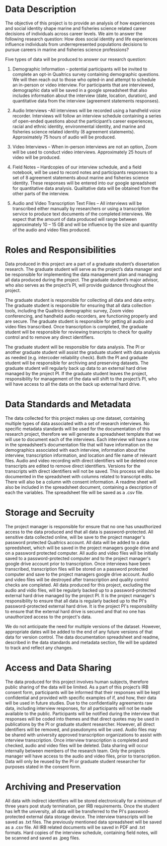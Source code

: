 # Data Description
The objective of this project is to provide an analysis of how experiences and social identity shape marine and fisheries science related career decisions of individuals across career levels. We aim to answer the following research question: 
How does social identity and life experiences influence individuals from underrepresented populations decisions to pursue careers in marine and fisheries science professions?

Five types of data will be produced to answer our research question: 
1.	Demographic Information – potential participants will be invited to complete an opt-in Qualtrics survey containing demographic questions. We will then reach out to those who opted-in and attempt to schedule an in-person or video interview. For participants that are interviewed, demographic data will be saved in a google spreadsheet that also includes information about the interview (date, location, duration), and quantitative data from the interview (agreement statements responses).

2.	Audio Interviews –All interviews will be recorded using a handheld voice recorder. Interviews will follow an interview schedule containing a series of open-ended questions about the participant’s career experiences, racial and ethnic identity, environmental identity, and marine and fisheries science related identity (8 agreement statements). Approximately 75 hours of audio will be produced.

3.	Video Interviews – When in-person interviews are not an option, Zoom will be used to conduct video interviews. Approximately 25 hours of video will be produced.

4.	Field Notes – Hardcopies of our interview schedule, and a field notebook, will be used to record notes and participants responses to a set of 8 agreement statements about marine and fisheries science identity. These responses will be entered into our google spreadsheet for quantitative data analysis. Qualitative data will be obtained from the other parts of the interview. 

5.	Audio and Video Transcription Text Files – All interviews will be transcribed either manually by researchers or using a transcription service to produce text documents of the completed interviews. 
We expect that the amount of data produced will range between approximately 10 – 15 GB and will be influence by the size and quantity of the audio and video files produced.

# Roles and Responsibilities
Data produced in this project are a part of a graduate student’s dissertation research. The graduate student will serve as the project’s data manager and be responsible for implementing the data management plan and managing all data produced during the project. The graduate student’s major advisor, who also serves as the project’s PI, will provide guidance throughout the project. 

The graduate student is responsible for collecting all data and data entry. The graduate student is responsible for ensuring that all data collection tools, including the Qualtrics demographic survey, Zoom video conferencing, and handheld audio recorders, are functioning properly and are secure. The graduate student is responsible for getting all audio and video files transcribed. Once transcription is completed, the graduate student will be responsible for reviewing transcripts to check for quality control and to remove any direct identifiers. 

The graduate student will be responsible for data analysis. The PI or another graduate student will assist the graduate student with data analysis as needed (e.g. intercoder reliability check). Both the PI and graduate student will be responsible for archiving and preserving datasets. The graduate student will regularly back up data to an external hard drive managed by the project PI. If the graduate student leaves the project, responsibility for management of the data will shift to the project’s PI, who will have access to all the data on the back up external hard drive.

# Data Standards and Metadata
The data collected for this project makes up one dataset, containing multiple types of data associated with a set of research interviews. No specific metadata standards will be used for the documentation of this research project, therefore we will generate a spreadsheet template that we will use to document each of the interviews. Each interview will have a row in the spreadsheet’s documentation file that will have information on the demographics associated with each interview, information about the interview, transcription information, and location and file name of relevant files. Audio and video recording with direct identifiers will be deleted once transcripts are edited to remove direct identifiers. Versions for the transcripts with direct identifiers will not be saved. This process will also be documented in the spreadsheet with columns related to transcript edits. There will also be a column with consent information. A readme sheet will also be included in the spreadsheet document, containing a description of each the variables. The spreadsheet file will be saved as a .csv file.


# Storage and Secruity
The project manager is responsible for ensure that no one has unauthorized access to the data produced and that all data is password-protected. All sensitive data collected online, will be save to the project manager's password protected Qualtrics account. All data will be added to a data spreedsheet, which will be saved in the project managers google drive and on a password protected computer. All audio and video files will be initially saved to a password-protected computer and to the project manager's google drive account prior to transcription. Once interviews have been transcribed, transcription files will be stored on a password protected computer and save to the project managers google drive account. Audio and video files will be destroyed after transcription and quality control checks are completed. All data produced for this project, excluding the audio and vidio files, will be regularly backed up to a password-protected external hard drive managed by the project PI. It is the project manager's responsibility to ensure that all data is regularly backed up to the PI's password-protected external hard drive. It is the project PI's responsibility to ensure that the external hard drive is secured and that no one has unauthorized access to the project's data.

We do not anticipate the need for multiple versions of the dataset. However, appropriate dates will be added to the end of any future versions of that data for version control. The data documentation spreadsheet and readme, described in the data standards and metadata section, file will be updated to track and reflect any changes.

# Access and Data Sharing
The data produced for this project involves human subjects, therefore public sharing of the data will be limited. As a part of this project’s IRB consent form, participants will be informed that their responses will be kept confidential and provided with specific examples of if, and how, their data will be used in future studies. Due to the confidentiality agreements raw data, including interview responses, for all participants will not be made available to the public. Participants will be notified during the interview that responses will be coded into themes and that direct quotes may be used in publications by the PI or graduate student researcher. However, all direct identifiers will be removed, and pseudonyms will be used. Audio files may be shared with university approved transcription organizations to assist with interview transcription. Once interview transcription is completed and checked, audio and video files will be deleted. Data sharing will occur internally between members of the research team. Only the projects manager will have access to the audio and video files, prior to transcription. Data will only be reused by the PI or graduate student researcher for purposes stated in the consent form.

# Archiving and Preservation
All data with indirect identifiers will be stored electronically for a minimum of three years post study termination, per IRB requirements. Once the student has left the university, all data will be transferred to the PI's password-protected external data storage device. The interview transcripts will be saved as .txt files. The previously mentioned data spreadsheet will be saved as a .csv file. All IRB related documents will be saved in PDF and .txt formats. Hard copies of the interview schedule, containing field notes, will be scanned and saved as .jpeg files.

